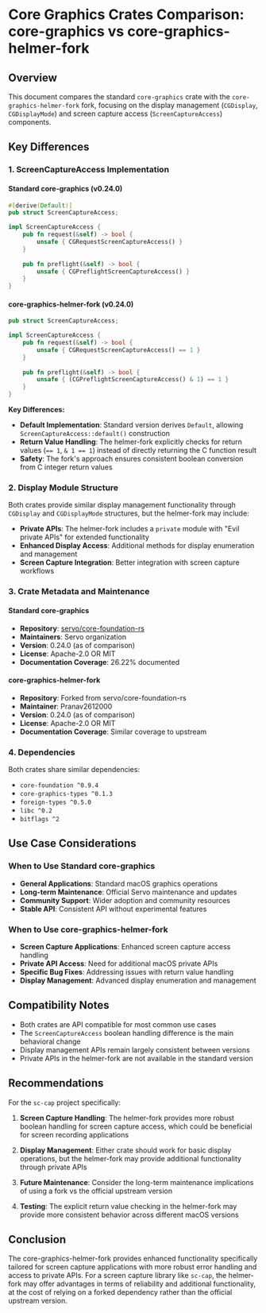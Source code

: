 # Core Graphics Crates Comparison: core-graphics vs core-graphics-helmer-fork

## Overview

This document compares the standard `core-graphics` crate with the `core-graphics-helmer-fork` fork, focusing on the display management (`CGDisplay`, `CGDisplayMode`) and screen capture access (`ScreenCaptureAccess`) components.

## Key Differences

### 1. ScreenCaptureAccess Implementation

#### Standard core-graphics (v0.24.0)
```rust
#[derive(Default)]
pub struct ScreenCaptureAccess;

impl ScreenCaptureAccess {
    pub fn request(&self) -> bool {
        unsafe { CGRequestScreenCaptureAccess() }
    }
    
    pub fn preflight(&self) -> bool {
        unsafe { CGPreflightScreenCaptureAccess() }
    }
}
```

#### core-graphics-helmer-fork (v0.24.0)
```rust
pub struct ScreenCaptureAccess;

impl ScreenCaptureAccess {
    pub fn request(&self) -> bool {
        unsafe { CGRequestScreenCaptureAccess() == 1 }
    }
    
    pub fn preflight(&self) -> bool {
        unsafe { (CGPreflightScreenCaptureAccess() & 1) == 1 }
    }
}
```

**Key Differences:**
- **Default Implementation**: Standard version derives `Default`, allowing `ScreenCaptureAccess::default()` construction
- **Return Value Handling**: The helmer-fork explicitly checks for return values (`== 1`, `& 1 == 1`) instead of directly returning the C function result
- **Safety**: The fork's approach ensures consistent boolean conversion from C integer return values

### 2. Display Module Structure

Both crates provide similar display management functionality through `CGDisplay` and `CGDisplayMode` structures, but the helmer-fork may include:

- **Private APIs**: The helmer-fork includes a `private` module with "Evil private APIs" for extended functionality
- **Enhanced Display Access**: Additional methods for display enumeration and management
- **Screen Capture Integration**: Better integration with screen capture workflows

### 3. Crate Metadata and Maintenance

#### Standard core-graphics
- **Repository**: [servo/core-foundation-rs](https://github.com/servo/core-foundation-rs)
- **Maintainers**: Servo organization
- **Version**: 0.24.0 (as of comparison)
- **License**: Apache-2.0 OR MIT
- **Documentation Coverage**: 26.22% documented

#### core-graphics-helmer-fork
- **Repository**: Forked from servo/core-foundation-rs
- **Maintainer**: Pranav2612000
- **Version**: 0.24.0 (as of comparison)
- **License**: Apache-2.0 OR MIT
- **Documentation Coverage**: Similar coverage to upstream

### 4. Dependencies

Both crates share similar dependencies:
- `core-foundation ^0.9.4`
- `core-graphics-types ^0.1.3`
- `foreign-types ^0.5.0`
- `libc ^0.2`
- `bitflags ^2`

## Use Case Considerations

### When to Use Standard core-graphics
- **General Applications**: Standard macOS graphics operations
- **Long-term Maintenance**: Official Servo maintenance and updates
- **Community Support**: Wider adoption and community resources
- **Stable API**: Consistent API without experimental features

### When to Use core-graphics-helmer-fork
- **Screen Capture Applications**: Enhanced screen capture access handling
- **Private API Access**: Need for additional macOS private APIs
- **Specific Bug Fixes**: Addressing issues with return value handling
- **Display Management**: Advanced display enumeration and management

## Compatibility Notes

- Both crates are API compatible for most common use cases
- The `ScreenCaptureAccess` boolean handling difference is the main behavioral change
- Display management APIs remain largely consistent between versions
- Private APIs in the helmer-fork are not available in the standard version

## Recommendations

For the `sc-cap` project specifically:

1. **Screen Capture Handling**: The helmer-fork provides more robust boolean handling for screen capture access, which could be beneficial for screen recording applications

2. **Display Management**: Either crate should work for basic display operations, but the helmer-fork may provide additional functionality through private APIs

3. **Future Maintenance**: Consider the long-term maintenance implications of using a fork vs the official upstream version

4. **Testing**: The explicit return value checking in the helmer-fork may provide more consistent behavior across different macOS versions

## Conclusion

The core-graphics-helmer-fork provides enhanced functionality specifically tailored for screen capture applications with more robust error handling and access to private APIs. For a screen capture library like `sc-cap`, the helmer-fork may offer advantages in terms of reliability and additional functionality, at the cost of relying on a forked dependency rather than the official upstream version.